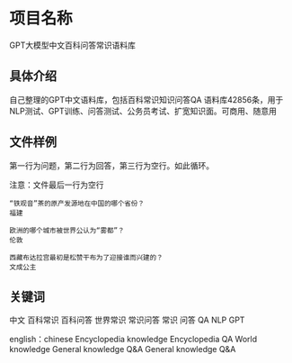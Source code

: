 # 项目名称
GPT大模型中文百科问答常识语料库

## 具体介绍
自己整理的GPT中文语料库，包括百科常识知识问答QA 语料库42856条，用于NLP测试、GPT训练、问答测试、公务员考试、扩宽知识面。可商用、随意用

## 文件样例
第一行为问题，第二行为回答，第三行为空行。如此循环。

注意：文件最后一行为空行

```
“铁观音”茶的原产发源地在中国的哪个省份？
福建

欧洲的哪个城市被世界公认为“雾都”？
伦敦

西藏布达拉宫最初是松赞干布为了迎接谁而兴建的？
文成公主
```
## 关键词

中文 百科常识 百科问答 世界常识 常识问答 常识 问答 QA NLP GPT

english：chinese Encyclopedia knowledge Encyclopedia QA World knowledge General knowledge Q&A General knowledge Q&A

